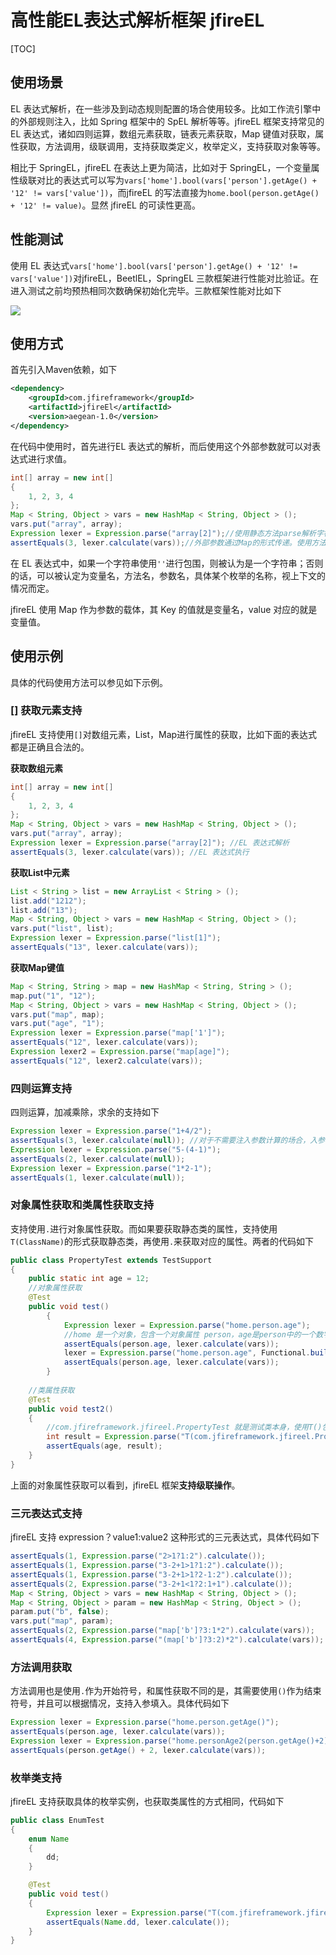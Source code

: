 # 高性能EL表达式解析框架 jfireEL

[TOC]

## 使用场景

EL 表达式解析，在一些涉及到动态规则配置的场合使用较多。比如工作流引擎中的外部规则注入，比如 Spring 框架中的 SpEL 解析等等。jfireEL 框架支持常见的 EL 表达式，诸如四则运算，数组元素获取，链表元素获取，Map 键值对获取，属性获取，方法调用，级联调用，支持获取类定义，枚举定义，支持获取对象等等。

相比于 SpringEL，jfireEL 在表达上更为简洁，比如对于 SpringEL，一个变量属性级联对比的表达式可以写为`vars['home'].bool(vars['person'].getAge() + '12' != vars['value'])`，而jfireEL 的写法直接为`home.bool(person.getAge() + '12' != value)`。显然 jfireEL 的可读性更高。

## 性能测试

使用 EL 表达式`vars['home'].bool(vars['person'].getAge() + '12' != vars['value'])`对jfireEL，BeetlEL，SpringEL 三款框架进行性能对比验证。在进入测试之前均预热相同次数确保初始化完毕。三款框架性能对比如下

![](https://markdownpic-1251577930.cos.ap-chengdu.myqcloud.com/20200208145713.png)

## 使用方式

首先引入Maven依赖，如下

```xml
<dependency>
    <groupId>com.jfireframework</groupId>
    <artifactId>jfireEl</artifactId>
    <version>aegean-1.0</version>
</dependency>
```

在代码中使用时，首先进行EL 表达式的解析，而后使用这个外部参数就可以对表达式进行求值。

```java
int[] array = new int[]
{
    1, 2, 3, 4
};
Map < String, Object > vars = new HashMap < String, Object > ();
vars.put("array", array);
Expression lexer = Expression.parse("array[2]");//使用静态方法parse解析字符串形式的EL表达式，得到一个表达式实例。该表达式是一个并发安全的实例，可以供后续反复的并发的调用。一次生成即可，无需反复生成。
assertEquals(3, lexer.calculate(vars));//外部参数通过Map的形式传递。使用方法calculate根据给定的参数计算得到表达式的值
```

在 EL 表达式中，如果一个字符串使用`''`进行包围，则被认为是一个字符串；否则的话，可以被认定为变量名，方法名，参数名，具体某个枚举的名称，视上下文的情况而定。

jfireEL 使用 Map 作为参数的载体，其 Key 的值就是变量名，value 对应的就是变量值。

## 使用示例

具体的代码使用方法可以参见如下示例。

### [] 获取元素支持

jfireEL 支持使用`[]`对数组元素，List，Map进行属性的获取，比如下面的表达式都是正确且合法的。

**获取数组元素**

```java
int[] array = new int[]
{
    1, 2, 3, 4
};
Map < String, Object > vars = new HashMap < String, Object > ();
vars.put("array", array);
Expression lexer = Expression.parse("array[2]"); //EL 表达式解析
assertEquals(3, lexer.calculate(vars)); //EL 表达式执行
```

**获取List中元素**

```java
List < String > list = new ArrayList < String > ();
list.add("1212");
list.add("13");
Map < String, Object > vars = new HashMap < String, Object > ();
vars.put("list", list);
Expression lexer = Expression.parse("list[1]");
assertEquals("13", lexer.calculate(vars));
```

**获取Map键值**

```java
Map < String, String > map = new HashMap < String, String > ();
map.put("1", "12");
Map < String, Object > vars = new HashMap < String, Object > ();
vars.put("map", map);
vars.put("age", "1");
Expression lexer = Expression.parse("map['1']");
assertEquals("12", lexer.calculate(vars));
Expression lexer2 = Expression.parse("map[age]");
assertEquals("12", lexer2.calculate(vars));
```

### 四则运算支持

四则运算，加减乘除，求余的支持如下

```java
Expression lexer = Expression.parse("1+4/2");
assertEquals(3, lexer.calculate(null)); //对于不需要注入参数计算的场合，入参可以直接为null，不影响运算
Expression lexer = Expression.parse("5-(4-1)");
assertEquals(2, lexer.calculate(null));
Expression lexer = Expression.parse("1*2-1");
assertEquals(1, lexer.calculate(null));
```

### 对象属性获取和类属性获取支持

支持使用`.`进行对象属性获取。而如果要获取静态类的属性，支持使用`T(ClassName)`的形式获取静态类，再使用`.`来获取对应的属性。两者的代码如下

```java
public class PropertyTest extends TestSupport
{
    public static int age = 12;
    //对象属性获取
    @Test
    public void test()
        {
            Expression lexer = Expression.parse("home.person.age");
            //home 是一个对象，包含一个对象属性 person，age是person中的一个数字属性
            assertEquals(person.age, lexer.calculate(vars));
            lexer = Expression.parse("home.person.age", Functional.build().setPropertyFetchByUnsafe(true).setRecognizeEveryTime(false).toFunction());
            assertEquals(person.age, lexer.calculate(vars));
        }
        
    //类属性获取
    @Test
    public void test2()
    {
        //com.jfireframework.jfireel.PropertyTest 就是测试类本身，使用T()包围表明这是一个类的全限定名
        int result = Expression.parse("T(com.jfireframework.jfireel.PropertyTest).age").calculate();
        assertEquals(age, result);
    }
}
```

上面的对象属性获取可以看到，jfireEL 框架**支持级联操作**。

### 三元表达式支持

jfireEL 支持 expression？value1:value2 这种形式的三元表达式，具体代码如下

```java
assertEquals(1, Expression.parse("2>1?1:2").calculate());
assertEquals(1, Expression.parse("3-2+1>1?1:2").calculate());
assertEquals(1, Expression.parse("3-2+1>1?2-1:2").calculate());
assertEquals(2, Expression.parse("3-2+1<1?2:1+1").calculate());
Map < String, Object > vars = new HashMap < String, Object > ();
Map < String, Object > param = new HashMap < String, Object > ();
param.put("b", false);
vars.put("map", param);
assertEquals(2, Expression.parse("map['b']?3:1*2").calculate(vars));
assertEquals(4, Expression.parse("(map['b']?3:2)*2").calculate(vars));
```

### 方法调用获取

方法调用也是使用`.`作为开始符号，和属性获取不同的是，其需要使用`()`作为结束符号，并且可以根据情况，支持入参填入。具体代码如下

```java
Expression lexer = Expression.parse("home.person.getAge()");
assertEquals(person.age, lexer.calculate(vars));
Expression lexer = Expression.parse("home.personAge2(person.getAge()+2)");//方法调用支持入参，并且支持在入参中执行计算
assertEquals(person.getAge() + 2, lexer.calculate(vars));
```

### 枚举类支持

jfireEL 支持获取具体的枚举实例，也获取类属性的方式相同，代码如下

```java
public class EnumTest
{
    enum Name
    {
        dd;
    }

    @Test
    public void test()
    {
        Expression lexer = Expression.parse("T(com.jfireframework.jfireel.EnumTest$Name).dd");
        assertEquals(Name.dd, lexer.calculate());
    }
}
```

